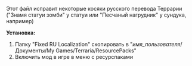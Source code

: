 Этот файл исправит некоторые косяки русского перевода Террарии ("Знамя статуи зомби" у статуи или "Песчаный нагрудник" у сундука, например)

**Установка:**
1. Папку "Fixed RU Localization" скопировать в "*имя_пользователя*/Документы/My Games/Terraria/ResourcePacks"
2. Включить мод в игре в меню с ресурспаками
